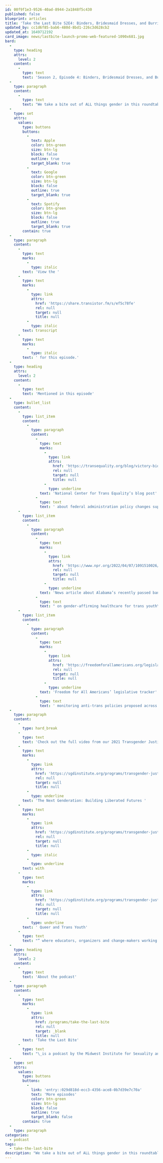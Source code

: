 ```yaml
---
id: 00f9f1e3-9526-40ad-8944-2a1848f5c430
published: false
blueprint: articles
title: 'Take the Last Bite S2E4: Binders, Bridesmaid Dresses, and Burritos'
updated_by: cc1d6f85-bab6-480d-8bd1-226c3d628cb2
updated_at: 1649712192
card_image: news/lastbite-launch-promo-web-featured-1090x681.jpg
bard:
  -
    type: heading
    attrs:
      level: 2
    content:
      -
        type: text
        text: 'Season 2, Episode 4: Binders, Bridesmaid Dresses, and Burritos'
  -
    type: paragraph
    content:
      -
        type: text
        text: "We take a bite out of ALL things gender in this roundtable discussion with four members of the Midwest Institute for Sexuality & Gender Diversity team. We share our earliest memories of questioning gender, overcoming feeling like trans imposters, and what our hopes are for upcoming generations of trans, nonbinary and intersex youth.\_"
  -
    type: set
    attrs:
      values:
        type: buttons
        buttons:
          -
            text: Apple
            color: btn-green
            size: btn-lg
            block: false
            outline: true
            target_blank: true
          -
            text: Google
            color: btn-green
            size: btn-lg
            block: false
            outline: true
            target_blank: true
          -
            text: Spotify
            color: btn-green
            size: btn-lg
            block: false
            outline: true
            target_blank: true
        contain: true
  -
    type: paragraph
    content:
      -
        type: text
        marks:
          -
            type: italic
        text: 'View the '
      -
        type: text
        marks:
          -
            type: link
            attrs:
              href: 'https://share.transistor.fm/s/ef5c78fe'
              rel: null
              target: null
              title: null
          -
            type: italic
        text: transcript
      -
        type: text
        marks:
          -
            type: italic
        text: ' for this episode.'
  -
    type: heading
    attrs:
      level: 2
    content:
      -
        type: text
        text: 'Mentioned in this episode'
  -
    type: bullet_list
    content:
      -
        type: list_item
        content:
          -
            type: paragraph
            content:
              -
                type: text
                marks:
                  -
                    type: link
                    attrs:
                      href: 'https://transequality.org/blog/victory-biden-administration-delivers-major-policy-reforms-for-transgender-people'
                      rel: null
                      target: null
                      title: null
                  -
                    type: underline
                text: 'National Center for Trans Equality’s blog post'
              -
                type: text
                text: ' about federal administration policy changes supporting trans communities including TSA, Social Security and passports'
      -
        type: list_item
        content:
          -
            type: paragraph
            content:
              -
                type: text
                marks:
                  -
                    type: link
                    attrs:
                      href: 'https://www.npr.org/2022/04/07/1091510026/alabama-gender-affirming-care-trans-transgender'
                      rel: null
                      target: null
                      title: null
                  -
                    type: underline
                text: 'News article about Alabama’s recently passed ban'
              -
                type: text
                text: " on gender-affirming healthcare for trans youth\_"
      -
        type: list_item
        content:
          -
            type: paragraph
            content:
              -
                type: text
                marks:
                  -
                    type: link
                    attrs:
                      href: 'https://freedomforallamericans.org/legislative-tracker/'
                      rel: null
                      target: null
                      title: null
                  -
                    type: underline
                text: 'Freedom for All Americans’ legislative tracker'
              -
                type: text
                text: ' monitoring anti-trans policies proposed across the country'
  -
    type: paragraph
    content:
      -
        type: hard_break
      -
        type: text
        text: 'Check out the full video from our 2021 Transgender Justice Teach-In titled “'
      -
        type: text
        marks:
          -
            type: link
            attrs:
              href: 'https://sgdinstitute.org/programs/transgender-justice'
              rel: null
              target: null
              title: null
          -
            type: underline
        text: 'The Next Genderation: Building Liberated Futures '
      -
        type: text
        marks:
          -
            type: link
            attrs:
              href: 'https://sgdinstitute.org/programs/transgender-justice'
              rel: null
              target: null
              title: null
          -
            type: italic
          -
            type: underline
        text: with
      -
        type: text
        marks:
          -
            type: link
            attrs:
              href: 'https://sgdinstitute.org/programs/transgender-justice'
              rel: null
              target: null
              title: null
          -
            type: underline
        text: ' Queer and Trans Youth'
      -
        type: text
        text: "” where educators, organizers and change-makers working directly with queer and trans youth share insight for aligning with youth needs.\_"
  -
    type: heading
    attrs:
      level: 2
    content:
      -
        type: text
        text: 'About the podcast'
  -
    type: paragraph
    content:
      -
        type: text
        marks:
          -
            type: link
            attrs:
              href: /programs/take-the-last-bite
              rel: null
              target: _blank
              title: null
        text: 'Take the Last Bite'
      -
        type: text
        text: "\_is a podcast by the Midwest Institute for Sexuality and Gender Diversity. It's a direct counter to the Midwest Nice mentality— highlighting advocacy and activism by queer/trans communities in the Midwest region. Through each episode, we're aiming to unearth the often disregarded and unacknowledged contributions of queer and trans folks to social change through interviews, casual conversations and reflections on Midwest queer time, space, and place.\_"
  -
    type: set
    attrs:
      values:
        type: buttons
        buttons:
          -
            link: 'entry::029d818d-ecc3-4356-ace8-0b7d39e7c70a'
            text: 'More episodes'
            color: btn-green
            size: btn-lg
            block: false
            outline: true
            target_blank: false
        contain: true
  -
    type: paragraph
categories:
  - podcast
tags:
  - take-the-last-bite
description: "We take a bite out of ALL things gender in this roundtable discussion with four members of the Midwest Institute for Sexuality & Gender Diversity team. We share our earliest memories of questioning gender, overcoming feeling like trans imposters, and what our hopes are for upcoming generations of trans, nonbinary and intersex youth.\_"
---
```

